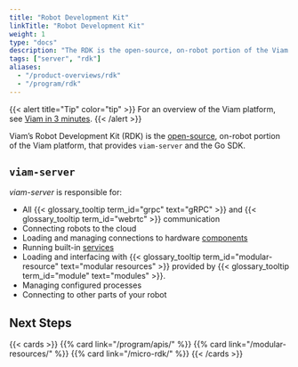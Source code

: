 ```yaml
---
title: "Robot Development Kit"
linkTitle: "Robot Development Kit"
weight: 1
type: "docs"
description: "The RDK is the open-source, on-robot portion of the Viam platform, that provides viam-server and the Go SDK."
tags: ["server", "rdk"]
aliases:
  - "/product-overviews/rdk"
  - "/program/rdk"
---
```


{{< alert title="Tip" color="tip" >}}
For an overview of the Viam platform, see [Viam in 3 minutes](/viam/).
{{< /alert >}}

Viam’s Robot Development Kit (RDK) is the [open-source](https://github.com/viamrobotics/rdk), on-robot portion of the Viam platform, that provides `viam-server` and the Go SDK.

## `viam-server`

_viam-server_ is responsible for:

- All {{< glossary_tooltip term_id="grpc" text="gRPC" >}} and {{< glossary_tooltip term_id="webrtc" >}} communication
- Connecting robots to the cloud
- Loading and managing connections to hardware [components](/components/)
- Running built-in [services](/services/)
- Loading and interfacing with {{< glossary_tooltip term_id="modular-resource" text="modular resources" >}} provided by {{< glossary_tooltip term_id="module" text="modules" >}}.
- Managing configured processes
- Connecting to other parts of your robot

## Next Steps

{{< cards >}}
{{% card link="/program/apis/" %}}
{{% card link="/modular-resources/" %}}
{{% card link="/micro-rdk/" %}}
{{< /cards >}}
